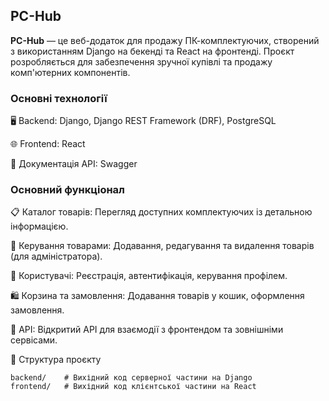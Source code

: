 ## PC-Hub

**PC-Hub** — це веб-додаток для продажу ПК-комплектуючих, створений з використанням Django на бекенді та React на фронтенді. Проєкт розробляється для забезпечення зручної купівлі та продажу комп'ютерних компонентів.

### Основні технології

🖥 Backend: Django, Django REST Framework (DRF), PostgreSQL

🌐 Frontend: React

📄 Документація API: Swagger



### Основний функціонал

📋 Каталог товарів: Перегляд доступних комплектуючих із детальною інформацією.

🛒 Керування товарами: Додавання, редагування та видалення товарів (для адміністратора).

👤 Користувачі: Реєстрація, автентифікація, керування профілем.

🛍 Корзина та замовлення: Додавання товарів у кошик, оформлення замовлення.

🔗 API: Відкритий API для взаємодії з фронтендом та зовнішніми сервісами.

📂 Структура проєкту

```
backend/    # Вихідний код серверної частини на Django
frontend/   # Вихідний код клієнтської частини на React
```

